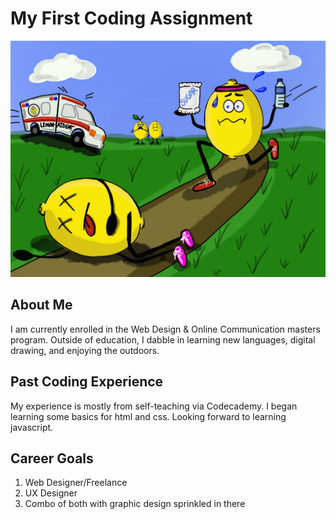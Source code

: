 # My First Coding Assignment
![Lemon aid](lemonaid.jpg)

## About Me
I am currently enrolled in the Web Design & Online Communication masters program. Outside of education, I dabble in learning new languages, digital drawing, and enjoying the outdoors.

## Past Coding Experience
My experience is mostly from self-teaching via Codecademy. I began learning some basics for html and css. Looking forward to learning javascript.

## Career Goals
1) Web Designer/Freelance
2) UX Designer
3) Combo of both with graphic design sprinkled in there